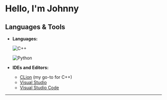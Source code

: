 # Hello, I'm Johnny

## Languages & Tools

- **Languages:**

  ![C++](https://img.shields.io/badge/-C++-00599C?logo=c%2B%2B&logoColor=white)

  ![Python](https://img.shields.io/badge/-Python-3776AB?logo=python&logoColor=white)

- **IDEs and Editors:**
  - [CLion](https://www.jetbrains.com/clion/) (my go-to for C++)  
  - [Visual Studio](https://visualstudio.microsoft.com/)  
  - [Visual Studio Code](https://code.visualstudio.com/)

---
